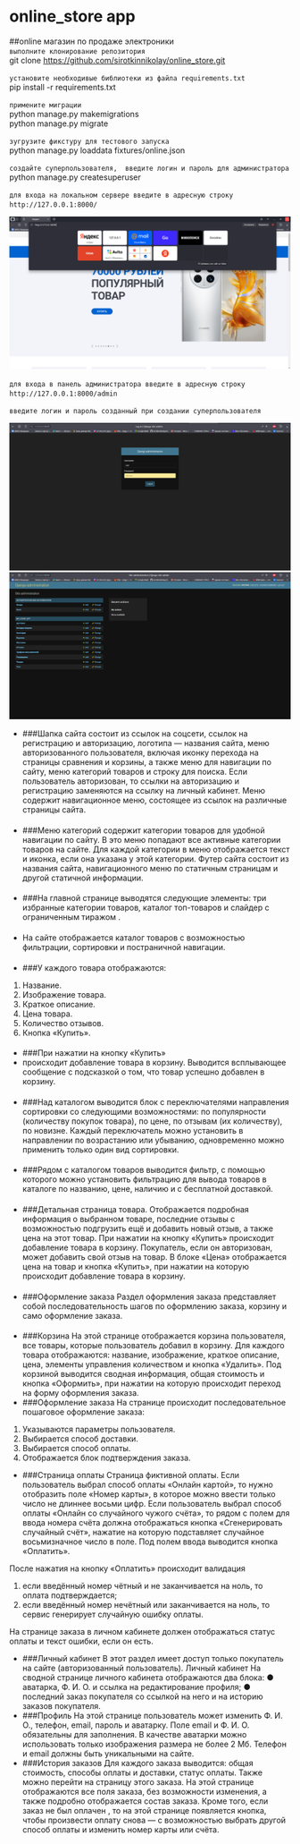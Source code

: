 # online_store app
##online магазин по продаже электроники\
``выполните клонирование репозитория``\
git clone https://github.com/sirotkinnikolay/online_store.git

``установите необходивые библиотеки из файла requirements.txt``\
pip install -r requirements.txt

``примените миграции``\
python manage.py makemigrations\
python manage.py migrate

``зугрузите фикстуру для тестового запуска``\
python manage.py loaddata fixtures/online.json

``создайте суперпользователя,  введите логин и пароль для администратора ``\
python manage.py createsuperuser

``для входа на локальном сервере введите в адресную строку http://127.0.0.1:8000/ ``

![img_3.png](screenshots/screenshot3.png)

``для входа в панель администратора введите в адресную строку http://127.0.0.1:8000/admin``


``введите логин и пароль созданный при создании суперпользователя ``

![file2.png](screenshots/screenshot1.png)
![file3.png](screenshots/screenshot2.png)

- ###Шапка сайта 
состоит из ссылок на соцсети, ссылок на регистрацию и
авторизацию, логотипа — названия сайта, меню авторизованного пользователя,
включая иконку перехода на страницы сравнения и корзины, а также меню
для навигации по сайту, меню категорий товаров и строку для поиска.
Если пользователь авторизован, то ссылки на авторизацию и регистрацию
заменяются на ссылку на личный кабинет.
Меню содержит навигационное меню, состоящее из ссылок на различные
страницы сайта.
####
- ###Меню категорий
содержит категории товаров для удобной навигации по сайту.
В это меню попадают все активные категории товаров на сайте. Для каждой категории
в меню отображается текст и иконка, если она указана у этой категории.
Футер сайта состоит из названия сайта, навигационного меню по статичным
страницам и другой статичной информации.
####
- ###На главной странице выводятся следующие элементы:
три избранные категории товаров, каталог топ-товаров и слайдер
с ограниченным тиражом .
####
- На сайте отображается каталог товаров с возможностью фильтрации,
сортировки и постраничной навигации. 
####
- ###У каждого товара отображаются:
1. Название.
2. Изображение товара.
3. Краткое описание.
4. Цена товара.
5. Количество отзывов.
6. Кнопка «Купить».
####
- ###При нажатии на кнопку «Купить»
- происходит добавление товара в корзину.
Выводится всплывающее сообщение с подсказкой о том, что товар успешно добавлен
в корзину.
####
- ###Над каталогом
выводится блок с переключателями направления сортировки
со следующими возможностями: по популярности (количеству покупок товара),
по цене, по отзывам (их количеству), по новизне. Каждый переключатель можно
установить в направлении по возрастанию или убыванию, одновременно можно
применить только один вид сортировки.
####
- ###Рядом с каталогом товаров
выводится фильтр, с помощью которого можно
установить фильтрацию для вывода товаров в каталоге по названию, цене, наличию и 
с бесплатной доставкой.
####
- ###Детальная страница товара.
Отображается подробная информация о выбранном товаре, последние отзывы
с возможностью подгрузить ещё и добавить новый отзыв, а также цена на этот товар.
При нажатии на кнопку «Купить» происходит добавление товара в корзину.
Покупатель, если он авторизован, может добавить свой отзыв на товар.
В блоке «Цена» отображается цена на товар и кнопка «Купить», при нажатии
на которую происходит добавление товара в корзину.
####
- ###Оформление заказа
Раздел оформления заказа представляет собой последовательность шагов
по оформлению заказа, корзину и само оформление заказа.
####
- ###Корзина
На этой странице отображается корзина пользователя, все товары, которые
пользователь добавил в корзину. Для каждого товара
отображаются: название, изображение, краткое описание, цена, элементы управления
количеством и кнопка «Удалить».
Под корзиной выводится сводная информация, общая стоимость и кнопка
«Оформить», при нажатии на которую происходит переход на форму оформления заказа.
- ###Оформление заказа
На странице происходит последовательное пошаговое оформление заказа:
1. Указываются параметры пользователя.
2. Выбирается способ доставки.
3. Выбирается способ оплаты.
4. Отображается блок подтверждения заказа.

- ###Страница оплаты
Страница фиктивной оплаты.
Если пользователь выбрал способ оплаты «Онлайн картой», то нужно
отобразить поле «Номер карты», в которое можно ввести только число не длиннее
восьми цифр.
Если пользователь выбрал способ оплаты «Онлайн со случайного чужого
счёта», то рядом с полем для ввода номера счёта должна отображаться кнопка
«Сгенерировать случайный счёт», нажатие на которую подставляет случайное
восьмизначное число в поле.
Под полем ввода выводится кнопка «Оплатить».

После нажатия на кнопку «Оплатить» происходит валидация

1. если введённый номер чётный и не заканчивается на ноль, то оплата
подтверждается;
2. если введённый номер нечётный или заканчивается на ноль, то сервис
генерирует случайную ошибку оплаты.

На странице заказа в личном кабинете должен отображаться статус оплаты и
текст ошибки, если он есть.

- ###Личный кабинет
В этот раздел имеет доступ только покупатель на сайте (авторизованный
пользователь).
Личный кабинет
На сводной странице личного кабинета отображаются два блока:
● аватарка, Ф. И. О. и ссылка на редактирование профиля;
● последний заказ покупателя со ссылкой на него и на историю заказов
покупателя.
- ###Профиль
На этой странице пользователь может изменить Ф. И. О., телефон, email,
пароль и аватарку.
Поле email и Ф. И. О. обязательны для заполнения. В качестве аватарки можно
использовать только изображения размера не более 2 Мб. Телефон и email должны
быть уникальными на сайте.
- ###История заказов
Для каждого заказа выводится: общая стоимость, способы оплаты
и доставки, статус оплаты. Также можно перейти
на страницу этого заказа. На этой странице отображаются все поля заказа,
без возможности изменения, а также подробно отображается состав заказа. Кроме
того, если заказ не был оплачен , то на этой странице появляется кнопка,
чтобы произвести оплату снова — с возможностью выбрать другой способ оплаты и
изменить номер карты или счёта.